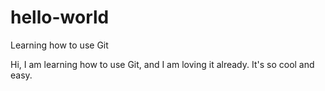 # hello-world
Learning how to use Git

Hi, I am learning how to use Git, and I am loving it already.
It's so cool and easy.
